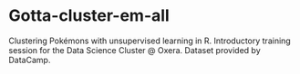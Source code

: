 # Gotta-cluster-em-all
Clustering Pokémons with unsupervised learning in R. Introductory training session for the Data Science Cluster @ Oxera. Dataset provided by DataCamp. 
